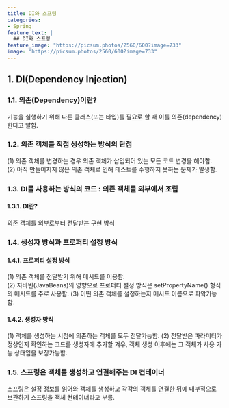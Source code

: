 ```yaml
---
title: DI와 스프링
categories:
- Spring
feature_text: |
  ## DI와 스프링
feature_image: "https://picsum.photos/2560/600?image=733"
image: "https://picsum.photos/2560/600?image=733"
---
```

## 1. DI(Dependency Injection)
### 1.1. 의존(Dependency)이란?


기능을 실행하기 위해 다른 클래스(또는 타입)를 필요로 할 때 이를 의존(dependency)한다고 말함.  


### 1.2. 의존 객체를 직접 생성하는 방식의 단점


(1) 의존 객체를 변경하는 경우 의존 객체가 삽입되어 있는 모든 코드 변경을 해야함.  
(2) 아직 만들어지지 않은 의존 객체로 인해 테스트를 수행하지 못하는 문제가 발생함.  


### 1.3. DI를 사용하는 방식의 코드 : 의존 객체를 외부에서 조립
#### 1.3.1. DI란?


의존 객체를 외부로부터 전달받는 구현 방식  



### 1.4. 생성자 방식과 프로퍼티 설정 방식
#### 1.4.1. 프로퍼티 설정 방식


(1) 의존 객체를 전달받기 위해 메서드를 이용함.  
(2) 자바빈(JavaBeans)의 영향으로 프로퍼티 설정 방식은 setPropertyName() 형식의 메서드를 주로 사용함.
(3) 어떤 의존 객체를 설정하는지 메서드 이름으로 파악가능함.

#### 1.4.2. 생성자 방식


(1) 객체를 생성하는 시점에 의존하는 객체를 모두 전달가능함.
(2) 전달받은 파라미터가 정상인지 확인하는 코드를 생성자에 추가할 겨우, 객체 생성 이후에는 그 객체가 사용 가능 상태임을 보장가능함.


### 1.5. 스프링은 객체를 생성하고 연결해주는 DI 컨테이너
스프링은 설정 정보를 읽어와 객체를 생성하고 각각의 객체를 연결한 뒤에 내부적으로 보관하기 스프링을 객체 컨테이너라고 부름.

